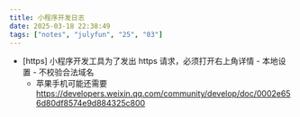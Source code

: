 ```yaml
---
title: 小程序开发日志
date: 2025-03-18 22:38:49
tags: ["notes", "julyfun", "25", "03"]
---
```

- [https] 小程序开发工具为了发出 https 请求，必须打开右上角详情 - 本地设置 - 不校验合法域名
    - 苹果手机可能还需要 https://developers.weixin.qq.com/community/develop/doc/0002e656d80df8574e9d884325c800